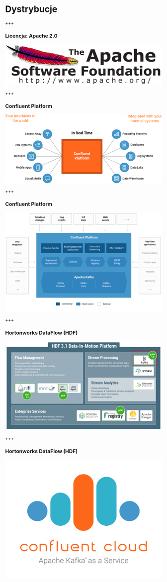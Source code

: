 
# Dystrybucje


+++
### Licencja: Apache 2.0
![](img/distribution/2000px-Apache_Software_Foundation_Logo.svg.png)



+++
### Confluent Platform
![](img/distribution/confluent-platform-overview.png)



+++
### Confluent Platform
![](img/distribution/confluentPlatform3.1.png)



+++
### Hortonworks DataFlow (HDF)
![](img/distribution/hdf-3-1-platform-kafka.png)



+++
### Hortonworks DataFlow (HDF)
![](img/distribution/confluent_cloud_apache.png)
